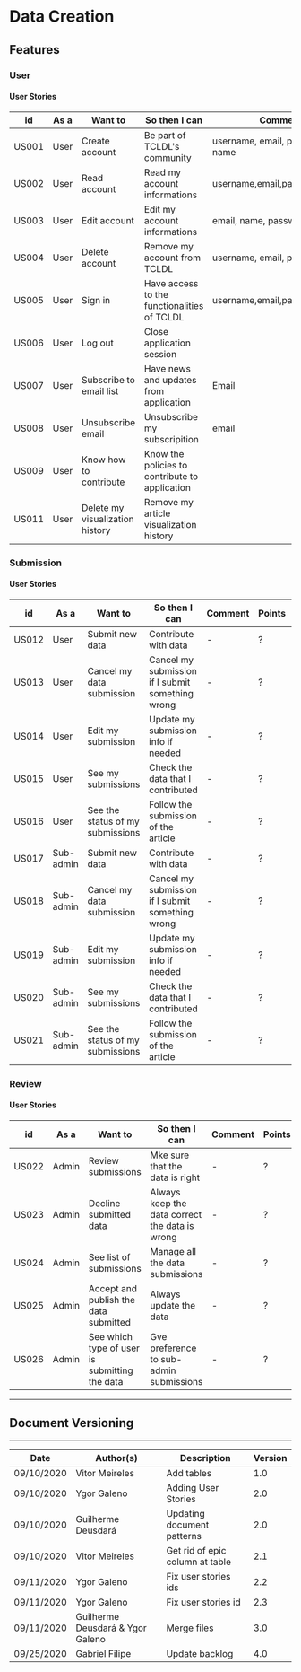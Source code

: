 # Data Creation

## Features

### User

#### User Stories

| id | As a | Want to | So then I can | Comment | Points | Priority |
|----|------|-------------------------|---------|--------|----------|-------|
| US001 | User | Create account | Be part of TCLDL's community | username, email, password, name | ? | Must |
| US002 | User | Read account | Read my account informations | username,email,password,name | ? | Should |
| US003 | User | Edit account | Edit my account informations | email, name, password | ? | Should |
| US004 | User | Delete account | Remove my account from TCLDL | username, email, password | ? | Should |
| US005 | User | Sign in | Have access to the functionalities of TCLDL | username,email,password | ? | Must |
| US006 | User | Log out | Close application session | | ? | Must |
| US007 | User | Subscribe to email list | Have news and updates from application | Email | ? | Could |
| US008 | User | Unsubscribe email| Unsubscribe my subscripition | email |  ?   | Could |
| US009 | User | Know how to contribute | Know the policies to contribute to application | | ? | Should |
| US011 | User | Delete my visualization history | Remove my article visualization history | | ? | Would |


### Submission

#### User Stories

| id | As a | Want to | So then I can | Comment | Points | Priority |
|----|------|-------------------------|---------|--------|----------|-------|
| US012 | User | Submit new data | Contribute with data | - | ? | Must |
| US013 | User | Cancel my data submission | Cancel my submission if I submit something wrong | - | ? | Must |
| US014 | User | Edit my submission | Update my submission info if needed | - | ? | Must |
| US015 | User | See my submissions | Check the data that I contributed |   -    |  ?   | Must |
| US016 | User | See the status of my submissions | Follow the submission of the article | - | ? | Must |
| US017 | Sub-admin | Submit new data | Contribute with data | - | ? | Must |
| US018 | Sub-admin | Cancel my data submission | Cancel my submission if I submit something wrong | - | ? | Must |
| US019 | Sub-admin | Edit my submission | Update my submission info if needed | - | ? | Must |
| US020 | Sub-admin | See my submissions | Check the data that I contributed | - | ? | Must |
| US021 | Sub-admin | See the status of my submissions | Follow the submission of the article | - | ? | Must |



### Review

#### User Stories

| id | As a | Want to | So then I can | Comment | Points | Priority |
|----|------|-------------------------|---------|--------|----------|-------|
| US022 | Admin | Review submissions | Mke sure that the data is right |   -    |  ?  |  Must  |
| US023 | Admin | Decline submitted data | Always keep the data correct the data is wrong | - |  ?  | Must |
| US024 | Admin | See list of submissions | Manage all the data submissions | - | ? | Must |
| US025 | Admin | Accept and publish the data submitted | Always update the data | - | ? | Must |
| US026 | Admin | See which type of user is submitting the data | Gve preference to sub-admin submissions | - | ? | Must |

---

## Document Versioning
---

| Date | Author(s) | Description | Version |
|------|-------|-----------|--------|
| 09/10/2020 | Vitor Meireles     | Add tables       |    1.0 |
| 09/10/2020 | Ygor Galeno | Adding User Stories | 2.0 |
| 09/10/2020 | Guilherme Deusdará | Updating document patterns | 2.0 |
| 09/10/2020 | Vitor Meireles | Get rid of epic column at table | 2.1 |
| 09/11/2020 | Ygor Galeno | Fix user stories ids | 2.2 |
| 09/11/2020 | Ygor Galeno        | Fix user stories id | 2.3 |
| 09/11/2020 | Guilherme Deusdará & Ygor Galeno  | Merge files | 3.0 |
| 09/25/2020 | Gabriel Filipe  | Update backlog | 4.0 |
